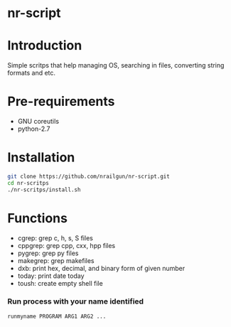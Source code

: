 nr-script
=========

# Introduction
Simple scritps that help managing OS, searching in files, converting string formats and
etc.

# Pre-requirements
* GNU coreutils
* python-2.7

# Installation
```bash
git clone https://github.com/nrailgun/nr-script.git
cd nr-scritps
./nr-scritps/install.sh
```

# Functions
* cgrep: grep c, h, s, S files
* cppgrep: grep cpp, cxx, hpp files
* pygrep: grep py files
* makegrep: grep makefiles
* dxb: print hex, decimal, and binary form of given number
* today: print date today
* toush: create empty shell file

### Run process with your name identified
```
runmyname PROGRAM ARG1 ARG2 ...
```
